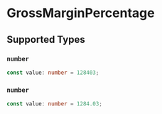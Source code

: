 # GrossMarginPercentage


## Supported Types

### `number`

```typescript
const value: number = 128403;
```

### `number`

```typescript
const value: number = 1284.03;
```

